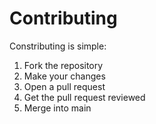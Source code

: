 # Contributing

Constributing is simple:

1. Fork the repository
2. Make your changes
3. Open a pull request
4. Get the pull request reviewed
5. Merge into main
